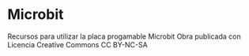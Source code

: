 # Microbit
Recursos para utilizar la placa progamable Microbit
Obra publicada con Licencia Creative Commons CC BY-NC-SA
